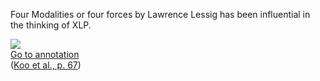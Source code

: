 Four Modalities or four forces by Lawrence Lessig has been influential in the thinking of XLP.

![](CC6TDI84.png)  
[Go to annotation](zotero://open-pdf/library/items/EJQW7NUI?page=67&annotation=XXZLQTJL)  
([Koo et al., p. 67](zotero://select/library/items/CC6TDI84))
